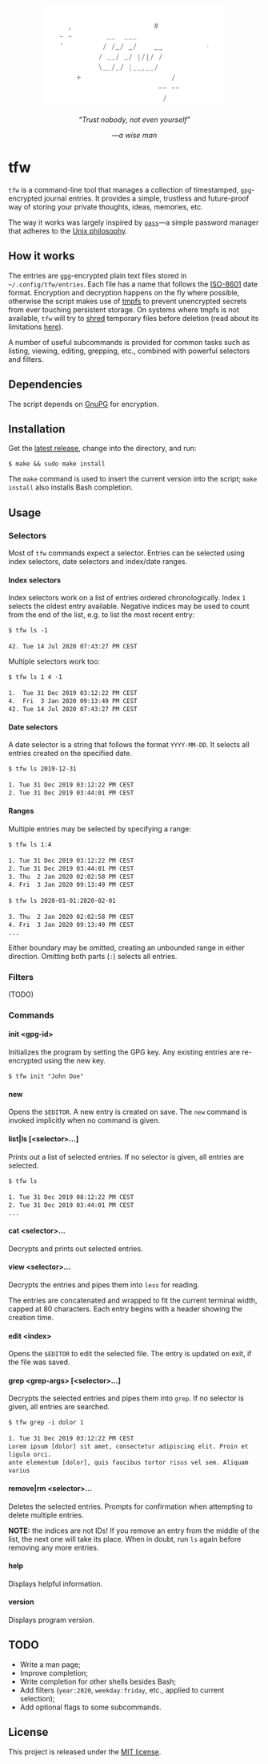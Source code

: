 <p align="center">
  <img src="docs/assets/tfw.gif" height="200" />
</p>
<p align="center"><em>“Trust nobody, not even yourself”</em></p>
<p align="center"><em>—a wise man</em></p>

# tfw

`tfw` is a command-line tool that manages a collection of timestamped, `gpg`-encrypted journal entries. It provides a simple, trustless and future-proof way of storing your private thoughts, ideas, memories, etc.

The way it works was largely inspired by [`pass`](https://www.passwordstore.org/)—a simple password manager that adheres to the [Unix philosophy](https://en.wikipedia.org/wiki/Unix_philosophy).

## How it works

The entries are [`gpg`](https://gnupg.org/)-encrypted plain text files stored in `~/.config/tfw/entries`. Each file has a name that follows the [ISO-8601](https://en.wikipedia.org/wiki/ISO_8601) date format. Encryption and decryption happens on the fly where possible, otherwise the script makes use of [tmpfs](https://en.wikipedia.org/wiki/Tmpfs) to prevent unencrypted secrets from ever touching persistent storage. On systems where tmpfs is not available, `tfw` will try to [shred](https://en.wikipedia.org/wiki/Shred_(Unix)) temporary files before deletion (read about its limitations [here](https://en.wikipedia.org/wiki/Shred_(Unix)#Limitations)).

A number of useful subcommands is provided for common tasks such as listing, viewing, editing, grepping, etc., combined with powerful selectors and filters.

## Dependencies

The script depends on [GnuPG](https://gnupg.org/) for encryption.

## Installation

Get the [latest release](https://github.com/climech/tfw/releases), change into the directory, and run:

```
$ make && sudo make install
```

The `make` command is used to insert the current version into the script; `make install` also installs Bash completion.

## Usage

### Selectors

Most of `tfw` commands expect a selector. Entries can be selected using index selectors, date selectors and index/date ranges.

#### Index selectors

Index selectors work on a list of entries ordered chronologically. Index `1` selects the oldest entry available. Negative indices may be used to count from the end of the list, e.g. to list the most recent entry:

```
$ tfw ls -1

42. Tue 14 Jul 2020 07:43:27 PM CEST
```

Multiple selectors work too:

```
$ tfw ls 1 4 -1

1.  Tue 31 Dec 2019 03:12:22 PM CEST
4.  Fri  3 Jan 2020 09:13:49 PM CEST
42. Tue 14 Jul 2020 07:43:27 PM CEST
```

#### Date selectors

A date selector is a string that follows the format `YYYY-MM-DD`. It selects all entries created on the specified date.

```
$ tfw ls 2019-12-31

1. Tue 31 Dec 2019 03:12:22 PM CEST
2. Tue 31 Dec 2019 03:44:01 PM CEST
```

#### Ranges

Multiple entries may be selected by specifying a range:

```
$ tfw ls 1:4

1. Tue 31 Dec 2019 03:12:22 PM CEST
2. Tue 31 Dec 2019 03:44:01 PM CEST
3. Thu  2 Jan 2020 02:02:58 PM CEST
4. Fri  3 Jan 2020 09:13:49 PM CEST

$ tfw ls 2020-01-01:2020-02-01

3. Thu  2 Jan 2020 02:02:58 PM CEST
4. Fri  3 Jan 2020 09:13:49 PM CEST
...
```

Either boundary may be omitted, creating an unbounded range in either direction. Omitting both parts (`:`) selects all entries.

### Filters

(TODO)

### Commands

#### init \<gpg-id\>

Initializes the program by setting the GPG key. Any existing entries are re-encrypted using the new key.

```
$ tfw init "John Doe"
```

#### new

Opens the `$EDITOR`. A new entry is created on save. The `new` command is invoked implicitly when no command is given.

#### list|ls [\<selector\>...]

Prints out a list of selected entries. If no selector is given, all entries are selected.

```
$ tfw ls

1. Tue 31 Dec 2019 08:12:22 PM CEST
2. Tue 31 Dec 2019 03:44:01 PM CEST
...
```

#### cat \<selector\>...

Decrypts and prints out selected entries.

#### view \<selector\>...

Decrypts the entries and pipes them into `less` for reading.

The entries are concatenated and wrapped to fit the current terminal width, capped at 80 characters. Each entry begins with a header showing the creation time.

#### edit \<index\>

Opens the `$EDITOR` to edit the selected file. The entry is updated on exit, if the file was saved.

#### grep \<grep-args\> [\<selector\>...]

Decrypts the selected entries and pipes them into `grep`. If no selector is given, all entries are searched.

```
$ tfw grep -i dolor 1

1. Tue 31 Dec 2019 03:12:22 PM CEST
Lorem ipsum [dolor] sit amet, consectetur adipiscing elit. Proin et ligula orci.
ante elementum [dolor], quis faucibus tortor risus vel sem. Aliquam varius
```

#### remove|rm \<selector\>...

Deletes the selected entries. Prompts for confirmation when attempting to delete multiple entries.

**NOTE:** the indices are not IDs! If you remove an entry from the middle of the list, the next one will take its place. When in doubt, run `ls` again before removing any more entries.

#### help

Displays helpful information.

#### version

Displays program version.

## TODO

* Write a man page;
* Improve completion;
* Write completion for other shells besides Bash;
* Add filters (`year:2020`, `weekday:friday`, etc., applied to current selection);
* Add optional flags to some subcommands.

## License

This project is released under the [MIT license](https://en.wikipedia.org/wiki/MIT_License).
